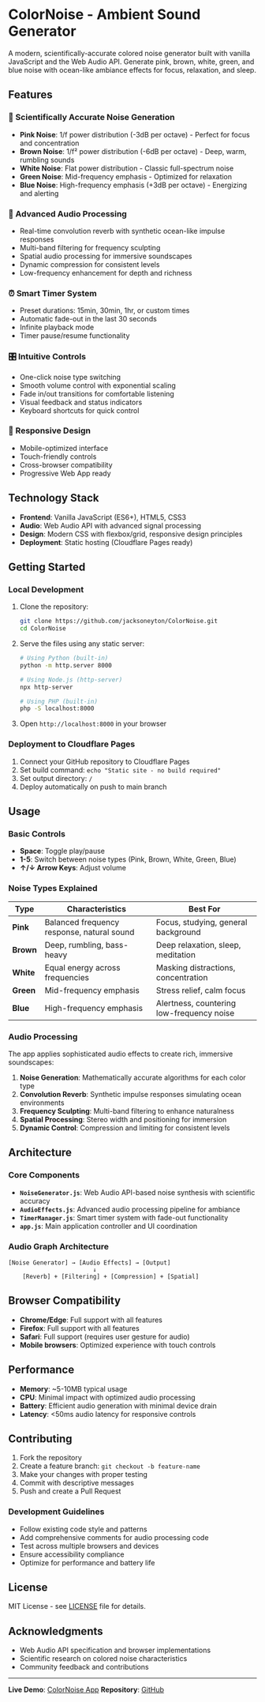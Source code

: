 # ColorNoise - Ambient Sound Generator

A modern, scientifically-accurate colored noise generator built with vanilla JavaScript and the Web Audio API. Generate pink, brown, white, green, and blue noise with ocean-like ambiance effects for focus, relaxation, and sleep.

## Features

### 🎵 Scientifically Accurate Noise Generation
- **Pink Noise**: 1/f power distribution (-3dB per octave) - Perfect for focus and concentration
- **Brown Noise**: 1/f² power distribution (-6dB per octave) - Deep, warm, rumbling sounds
- **White Noise**: Flat power distribution - Classic full-spectrum noise
- **Green Noise**: Mid-frequency emphasis - Optimized for relaxation
- **Blue Noise**: High-frequency emphasis (+3dB per octave) - Energizing and alerting

### 🌊 Advanced Audio Processing
- Real-time convolution reverb with synthetic ocean-like impulse responses
- Multi-band filtering for frequency sculpting
- Spatial audio processing for immersive soundscapes
- Dynamic compression for consistent levels
- Low-frequency enhancement for depth and richness

### ⏰ Smart Timer System
- Preset durations: 15min, 30min, 1hr, or custom times
- Automatic fade-out in the last 30 seconds
- Infinite playback mode
- Timer pause/resume functionality

### 🎛️ Intuitive Controls
- One-click noise type switching
- Smooth volume control with exponential scaling
- Fade in/out transitions for comfortable listening
- Visual feedback and status indicators
- Keyboard shortcuts for quick control

### 📱 Responsive Design
- Mobile-optimized interface
- Touch-friendly controls
- Cross-browser compatibility
- Progressive Web App ready

## Technology Stack

- **Frontend**: Vanilla JavaScript (ES6+), HTML5, CSS3
- **Audio**: Web Audio API with advanced signal processing
- **Design**: Modern CSS with flexbox/grid, responsive design principles
- **Deployment**: Static hosting (Cloudflare Pages ready)

## Getting Started

### Local Development

1. Clone the repository:
   ```bash
   git clone https://github.com/jacksoneyton/ColorNoise.git
   cd ColorNoise
   ```

2. Serve the files using any static server:
   ```bash
   # Using Python (built-in)
   python -m http.server 8000
   
   # Using Node.js (http-server)
   npx http-server
   
   # Using PHP (built-in)
   php -S localhost:8000
   ```

3. Open `http://localhost:8000` in your browser

### Deployment to Cloudflare Pages

1. Connect your GitHub repository to Cloudflare Pages
2. Set build command: `echo "Static site - no build required"`
3. Set output directory: `/`
4. Deploy automatically on push to main branch

## Usage

### Basic Controls
- **Space**: Toggle play/pause
- **1-5**: Switch between noise types (Pink, Brown, White, Green, Blue)
- **↑/↓ Arrow Keys**: Adjust volume

### Noise Types Explained

| Type | Characteristics | Best For |
|------|----------------|----------|
| **Pink** | Balanced frequency response, natural sound | Focus, studying, general background |
| **Brown** | Deep, rumbling, bass-heavy | Deep relaxation, sleep, meditation |
| **White** | Equal energy across frequencies | Masking distractions, concentration |
| **Green** | Mid-frequency emphasis | Stress relief, calm focus |
| **Blue** | High-frequency emphasis | Alertness, countering low-frequency noise |

### Audio Processing

The app applies sophisticated audio effects to create rich, immersive soundscapes:

1. **Noise Generation**: Mathematically accurate algorithms for each color type
2. **Convolution Reverb**: Synthetic impulse responses simulating ocean environments
3. **Frequency Sculpting**: Multi-band filtering to enhance naturalness
4. **Spatial Processing**: Stereo width and positioning for immersion
5. **Dynamic Control**: Compression and limiting for consistent levels

## Architecture

### Core Components

- **`NoiseGenerator.js`**: Web Audio API-based noise synthesis with scientific accuracy
- **`AudioEffects.js`**: Advanced audio processing pipeline for ambiance
- **`TimerManager.js`**: Smart timer system with fade-out functionality
- **`app.js`**: Main application controller and UI coordination

### Audio Graph Architecture

```
[Noise Generator] → [Audio Effects] → [Output]
                        ↓
    [Reverb] + [Filtering] + [Compression] + [Spatial]
```

## Browser Compatibility

- **Chrome/Edge**: Full support with all features
- **Firefox**: Full support with all features  
- **Safari**: Full support (requires user gesture for audio)
- **Mobile browsers**: Optimized experience with touch controls

## Performance

- **Memory**: ~5-10MB typical usage
- **CPU**: Minimal impact with optimized audio processing
- **Battery**: Efficient audio generation with minimal device drain
- **Latency**: <50ms audio latency for responsive controls

## Contributing

1. Fork the repository
2. Create a feature branch: `git checkout -b feature-name`
3. Make your changes with proper testing
4. Commit with descriptive messages
5. Push and create a Pull Request

### Development Guidelines

- Follow existing code style and patterns
- Add comprehensive comments for audio processing code
- Test across multiple browsers and devices
- Ensure accessibility compliance
- Optimize for performance and battery life

## License

MIT License - see [LICENSE](LICENSE) file for details.

## Acknowledgments

- Web Audio API specification and browser implementations
- Scientific research on colored noise characteristics
- Community feedback and contributions

---

**Live Demo**: [ColorNoise App](https://colornoise.pages.dev)
**Repository**: [GitHub](https://github.com/jacksoneyton/ColorNoise)